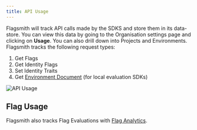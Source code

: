```yaml
---
title: API Usage
---
```


Flagsmith will track API calls made by the SDKS and store them in its data-store. You can view this data by going to the Organisation settings page and clicking on **Usage**. You can also drill down into Projects and Environments. Flagsmith tracks the following request types:

1. Get Flags
2. Get Identity Flags
3. Set Identity Traits
4. Get [Environment Document](/integrating-with-flagsmith/integration-overview) (for local evaluation SDKs)

![API Usage](/img/api-usage.png)

## Flag Usage

Flagsmith also tracks Flag Evaluations with [Flag Analytics](/experimentation/flag-analytics).
